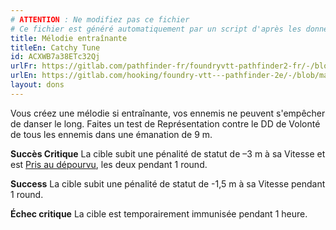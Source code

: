 ```yaml
---
# ATTENTION : Ne modifiez pas ce fichier
# Ce fichier est généré automatiquement par un script d'après les données du module Foundry VTT officiel et de sa traduction
title: Mélodie entraînante
titleEn: Catchy Tune
id: ACXWB7a38ETc32Qj
urlFr: https://gitlab.com/pathfinder-fr/foundryvtt-pathfinder2-fr/-/blob/master/data/feats/ACXWB7a38ETc32Qj.htm
urlEn: https://gitlab.com/hooking/foundry-vtt---pathfinder-2e/-/blob/master/packs/data/feats.db/catchy-tune.json
layout: dons
---
```

Vous créez une mélodie si entraînante, vos ennemis ne peuvent s'empêcher de danser le long. Faites un test de Représentation contre le DD de Volonté de tous les ennemis dans une émanation de 9 m.

**Succès Critique** La cible subit une pénalité de statut de –3 m à sa Vitesse et est [Pris au dépourvu](../conditions/pris-au-dépourvu.md), les deux pendant 1 round.

**Success** La cible subit une pénalité de statut de -1,5 m à sa Vitesse pendant 1 round.

**Échec critique** La cible est temporairement immunisée pendant 1 heure.
